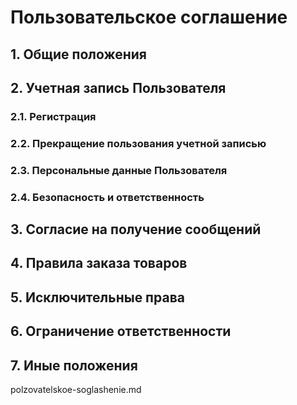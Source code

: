 # Пользовательское соглашение

## 1. Общие положения

## 2. Учетная запись Пользователя

### 2.1. Регистрация

### 2.2. Прекращение пользования учетной записью

### 2.3. Персональные данные Пользователя

### 2.4. Безопасность и ответственность

## 3. Согласие на получение сообщений

## 4. Правила заказа товаров

## 5. Исключительные права

## 6. Ограничение ответственности

## 7. Иные положения

polzovatelskoe-soglashenie.md